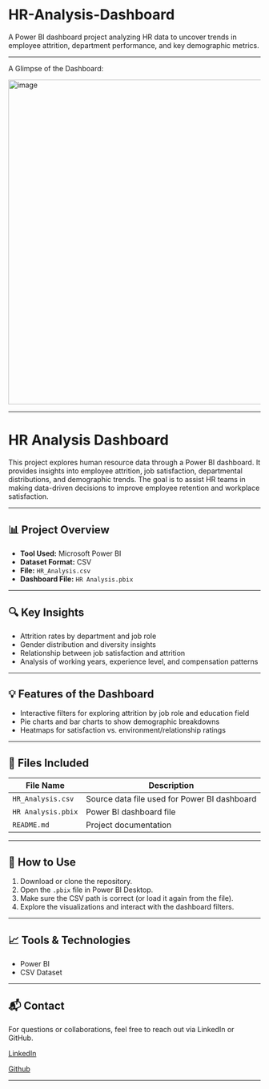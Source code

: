 # HR-Analysis-Dashboard
A Power BI dashboard project analyzing HR data to uncover trends in employee attrition, department performance, and key demographic metrics.

---

A Glimpse of the Dashboard:

<img width="649" alt="image" src="https://github.com/user-attachments/assets/5fa9f619-e373-4cb7-9336-168399f5ad5f" />

---

# HR Analysis Dashboard

This project explores human resource data through a Power BI dashboard. It provides insights into employee attrition, job satisfaction, departmental distributions, and demographic trends. The goal is to assist HR teams in making data-driven decisions to improve employee retention and workplace satisfaction.

---

## 📊 Project Overview

- **Tool Used:** Microsoft Power BI
- **Dataset Format:** CSV
- **File:** `HR_Analysis.csv`
- **Dashboard File:** `HR Analysis.pbix`

---

## 🔍 Key Insights

- Attrition rates by department and job role
- Gender distribution and diversity insights
- Relationship between job satisfaction and attrition
- Analysis of working years, experience level, and compensation patterns

---

## 💡 Features of the Dashboard

- Interactive filters for exploring attrition by job role and education field
- Pie charts and bar charts to show demographic breakdowns
- Heatmaps for satisfaction vs. environment/relationship ratings

---

## 📂 Files Included

| File Name           | Description                                 |
|---------------------|---------------------------------------------|
| `HR_Analysis.csv`    | Source data file used for Power BI dashboard |
| `HR Analysis.pbix`   | Power BI dashboard file                     |
| `README.md`          | Project documentation                       |

---

## 📌 How to Use

1. Download or clone the repository.
2. Open the `.pbix` file in Power BI Desktop.
3. Make sure the CSV path is correct (or load it again from the file).
4. Explore the visualizations and interact with the dashboard filters.

---

## 📈 Tools & Technologies

- Power BI
- CSV Dataset

---

## 📬 Contact

For questions or collaborations, feel free to reach out via LinkedIn or GitHub.

[LinkedIn](https://www.linkedin.com/in/akshitha-thatla/) 

[Github](https://github.com/Akshitha-git06)

---
